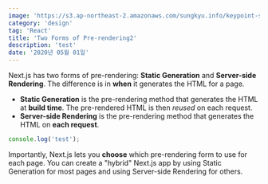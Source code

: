 ```yaml
---
image: 'https://s3.ap-northeast-2.amazonaws.com/sungkyu.info/keypoint-sample2+(1).jpg'
category: 'design'
tag: 'React'
title: 'Two Forms of Pre-rendering2'
description: 'test'
date: '2020년 05월 01일'
---
```


Next.js has two forms of pre-rendering: **Static Generation** and **Server-side Rendering**. The difference is in **when** it generates the HTML for a page.

- **Static Generation** is the pre-rendering method that generates the HTML at **build time**. The pre-rendered HTML is then _reused_ on each request.
- **Server-side Rendering** is the pre-rendering method that generates the HTML on **each request**.

```js
console.log('test');
```

Importantly, Next.js lets you **choose** which pre-rendering form to use for each page. You can create a "hybrid" Next.js app by using Static Generation for most pages and using Server-side Rendering for others.
